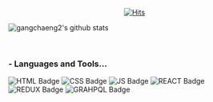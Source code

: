   <div align=center>
	
  [![Hits](https://hits.seeyoufarm.com/api/count/incr/badge.svg?url=https%3A%2F%2Fgithub.com%2Fgangchaeng2)](https://hits.seeyoufarm.com) 
	
  </div>
                                                
![gangchaeng2's github stats](https://github-readme-stats.vercel.app/api?username=gangchaeng2&show_icons=true&title_color=fff&icon_color=79ff97&text_color=9f9f9f&bg_color=151515)

<br />

### - Languages and Tools...
![HTML Badge](https://img.shields.io/badge/html-black?style=flat-square&logo=html5&logoColor=%23E34F26)
![CSS Badge](https://img.shields.io/badge/css-black?style=flat-square&logo=css3&logoColor=%231572B6)
![JS Badge](https://img.shields.io/badge/javascript-black?style=flat-square&logo=javascript&logoColor=yellow)
![REACT Badge](https://img.shields.io/badge/react-black?style=flat-square&logo=react&logoColor=blue)
![REDUX Badge](https://img.shields.io/badge/redux-black?style=flat-square&logo=redux&logoColor=%23764ABC)
![GRAHPQL Badge](https://img.shields.io/badge/graph--ql-black?style=flat-square&logo=graphql&logoColor=%23E10098)

